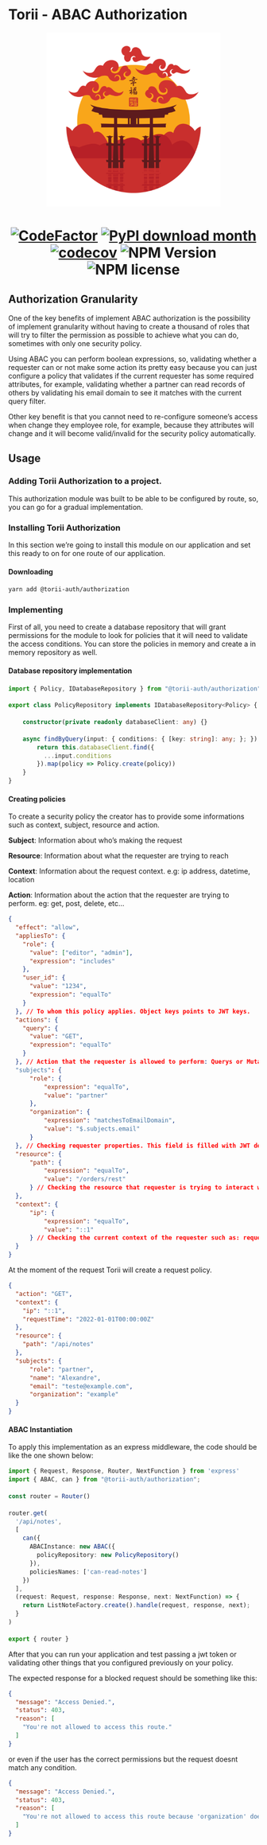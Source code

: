# Torii - ABAC Authorization

<p align="center">
  <img src="./docs/image/logo.png" width="350" />
</p>

<h1 align="center">

[![CodeFactor](https://www.codefactor.io/repository/github/alexandresenpai/nhentai-api/badge)](https://www.codefactor.io/repository/github/alexandresenpai/torii)
[![PyPI download month](https://img.shields.io/npm/dm/@torii-auth/authorization?style=flat-square)](https://www.npmjs.com/package/@torii-auth/authorization)
[![codecov](https://codecov.io/gh/AlexandreSenpai/Torii/branch/dev/graph/badge.svg?token=F3LP15DYMR)](https://codecov.io/gh/AlexandreSenpai/Torii)
![NPM Version](https://img.shields.io/npm/v/@torii-auth/authorization?style=flat-square)
![NPM license](https://img.shields.io/npm/l/@torii-auth/authorization?style=flat-square)

</h1>

## Authorization Granularity
One of the key benefits of implement ABAC authorization is the possibility of implement granularity without having to create a thousand of roles that will try to filter the permission as possible to achieve what you can do, sometimes with only one security policy.

Using ABAC you can perform boolean expressions, so, validating whether a requester can or not make some action its pretty easy because you can just configure a policy that validates if the current requester has some required attributes, for example, validating whether a partner can read records of others by validating his email domain to see it matches with the current query filter.

Other key benefit is that you cannot need to re-configure someone’s access when change they employee role, for example, because they attributes will change and it will become valid/invalid for the security policy automatically.

## Usage
### Adding Torii Authorization to a project.
This authorization module was built to be able to be configured by route, so, you can go for a gradual implementation.

### Installing Torii Authorization
In this section we’re going to install this module on our application and set this ready to on for one route of our application.

#### Downloading
```bash
yarn add @torii-auth/authorization
```

### Implementing
First of all, you need to create a database repository that will grant permissions for the module to look for policies that it will need to validate the access conditions. You can store the policies in memory and create a in memory repository as well.

#### Database repository implementation

```ts
import { Policy, IDatabaseRepository } from "@torii-auth/authorization";

export class PolicyRepository implements IDatabaseRepository<Policy> {

    constructor(private readonly databaseClient: any) {}

    async findByQuery(input: { conditions: { [key: string]: any; }; }): Promise<Policy[]> {
        return this.databaseClient.find({
          ...input.conditions
        }).map(policy => Policy.create(policy))
    }
}
```

#### Creating policies

To create a security policy the creator has to provide some informations such as context, subject, resource and action.

**Subject**: Information about who’s making the request

**Resource**: Information about what the requester are trying to reach

**Context**: Information about the request context. e.g: ip address, datetime, location

**Action**: Information about the action that the requester are trying to perform. eg: get, post, delete, etc…

```json
{
  "effect": "allow",
  "appliesTo": {
    "role": {
      "value": ["editor", "admin"],
      "expression": "includes" 
    },
    "user_id": {
      "value": "1234",
      "expression": "equalTo"
    }
  }, // To whom this policy applies. Object keys points to JWT keys.
  "actions": {
    "query": {
      "value": "GET",
      "expression": "equalTo"
    }
  }, // Action that the requester is allowed to perform: Querys or Mutations
  "subjects": {
      "role": {
          "expression": "equalTo",
          "value": "partner"
      },
      "organization": {
          "expression": "matchesToEmailDomain",
          "value": "$.subjects.email"
      }
  }, // Checking requester properties. This field is filled with JWT decode information
  "resource": {
      "path": {
          "expression": "equalTo",
          "value": "/orders/rest"
      } // Checking the resource that requester is trying to interact with.
  },
  "context": {
      "ip": {
          "expression": "equalTo",
          "value": "::1"
      } // Checking the current context of the requester such as: request date time, ip and more
  }
}
```
At the moment of the request Torii will create a request policy.
```json
{
  "action": "GET",
  "context": {
    "ip": "::1",
    "requestTime": "2022-01-01T00:00:00Z"
  },
  "resource": {
    "path": "/api/notes"
  },
  "subjects": {
      "role": "partner",
      "name": "Alexandre",
      "email": "teste@example.com",
      "organization": "example"
  }
}
```
#### ABAC Instantiation

To apply this implementation as an express middleware, the code should be like the one shown below:
```ts
import { Request, Response, Router, NextFunction } from 'express'
import { ABAC, can } from "@torii-auth/authorization";

const router = Router()

router.get(
  '/api/notes', 
  [
    can({
      ABACInstance: new ABAC({
        policyRepository: new PolicyRepository()
      }),
      policiesNames: ['can-read-notes']
    })
  ],
  (request: Request, response: Response, next: NextFunction) => {
    return ListNoteFactory.create().handle(request, response, next);
  }
)

export { router }
```

After that you can run your application and test passing a jwt token or validating other things that you configured previously on your policy.

The expected response for a blocked request should be something like this:
```json
{
  "message": "Access Denied.",
  "status": 403,
  "reason": [
    "You're not allowed to access this route."
  ]
}
```
or even if the user has the correct permissions but the request doesnt match any condition.
```json
{
  "message": "Access Denied.",
  "status": 403,
  "reason": [
    "You're not allowed to access this route because 'organization' does not match the expression"
  ]
}
```